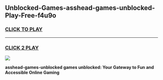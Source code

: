 
## Unblocked-Games-asshead-games-unblocked-Play-Free-f4u9o
<h3>
<a href="https://premium76.site?title=asshead-games-unblocked&ref=23A">CLICK TO PLAY</a></h3>
<hr>

<h3>
<a href="https://premium76.site?title=asshead-games-unblocked&ref=23A">CLICK 2 PLAY</a>
  
</h3>

<a href="https://premium76.site?title=asshead-games-unblocked&ref=23A"><img src="https://clearcache.store/games.png"></a>


**asshead-games-unblocked games unblocked: Your Gateway to Fun and Accessible Online Gaming**
